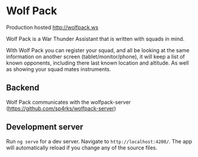 # Wolf Pack
Production hosted http://wolfpack.ws

Wolf Pack is a War Thunder Assistant that is written with squads in mind.

With Wolf Pack you can register your squad, and all be looking at the same information on another screen (tablet/monitor/phone), it will keep a list of known opponents, including there last known location and altitude. As well as showing your squad mates instruments.

## Backend

Wolf Pack communicates with the wolfpack-server (https://github.com/sp4rks/wolfpack-server)

## Development server

Run `ng serve` for a dev server. Navigate to `http://localhost:4200/`. The app will automatically reload if you change any of the source files.

